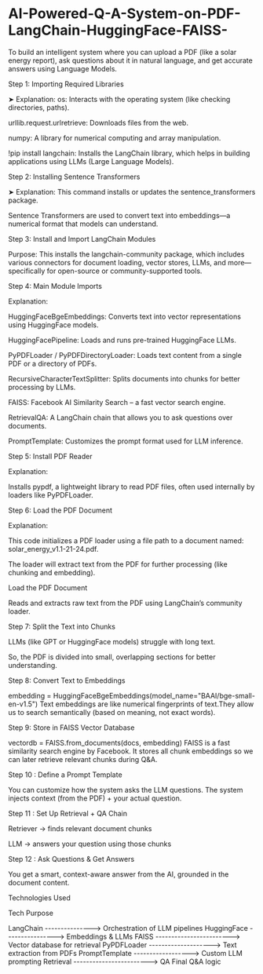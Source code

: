 # AI-Powered-Q-A-System-on-PDF-LangChain-HuggingFace-FAISS-
To build an intelligent system where you can upload a PDF (like a solar energy report), ask questions about it in natural language, and get accurate answers using Language Models.


Step 1: Importing Required Libraries

➤ Explanation:
os: Interacts with the operating system (like checking directories, paths).

urllib.request.urlretrieve: Downloads files from the web.

numpy: A library for numerical computing and array manipulation.

!pip install langchain: Installs the LangChain library, which helps in building applications using LLMs (Large Language Models).





 Step 2: Installing Sentence Transformers

➤ Explanation:
This command installs or updates the sentence_transformers package.

Sentence Transformers are used to convert text into embeddings—a numerical format that models can understand.





 Step 3: Install and Import LangChain Modules

Purpose: This installs the langchain-community package, which includes various connectors for document loading, vector stores, LLMs, and more—specifically for open-source or community-supported tools.






 Step 4: Main Module Imports

 Explanation:

HuggingFaceBgeEmbeddings: Converts text into vector representations using HuggingFace models.

HuggingFacePipeline: Loads and runs pre-trained HuggingFace LLMs.

PyPDFLoader / PyPDFDirectoryLoader: Loads text content from a single PDF or a directory of PDFs.

RecursiveCharacterTextSplitter: Splits documents into chunks for better processing by LLMs.

FAISS: Facebook AI Similarity Search – a fast vector search engine.

RetrievalQA: A LangChain chain that allows you to ask questions over documents.

PromptTemplate: Customizes the prompt format used for LLM inference.






Step 5: Install PDF Reader

 Explanation:

Installs pypdf, a lightweight library to read PDF files, often used internally by loaders like PyPDFLoader.






Step 6: Load the PDF Document

 Explanation:

This code initializes a PDF loader using a file path to a document named: solar_energy_v1.1-21-24.pdf.

The loader will extract text from the PDF for further processing (like chunking and embedding).






Load the PDF Document

Reads and extracts raw text from the PDF using LangChain’s community loader.







Step 7: Split the Text into Chunks


LLMs (like GPT or HuggingFace models) struggle with long text.

So, the PDF is divided into small, overlapping sections for better understanding.








Step 8: Convert Text to Embeddings

embedding = HuggingFaceBgeEmbeddings(model_name="BAAI/bge-small-en-v1.5")
 Text embeddings are like numerical fingerprints of text.They allow us to search semantically (based on meaning, not exact words).








Step 9: Store in FAISS Vector Database

vectordb = FAISS.from_documents(docs, embedding)
FAISS is a fast similarity search engine by Facebook. It stores all chunk embeddings so we can later retrieve relevant chunks during Q&A.










Step 10 : Define a Prompt Template

You can customize how the system asks the LLM questions. The system injects context (from the PDF) + your actual question.












Step 11 : Set Up Retrieval + QA Chain

Retriever → finds relevant document chunks

LLM → answers your question using those chunks








Step 12 : Ask Questions & Get Answers

You get a smart, context-aware answer from the AI, grounded in the document content.





Technologies Used

Tech	Purpose


LangChain ---------------> Orchestration of LLM pipelines
HuggingFace ----------------> Embeddings & LLMs
FAISS	------------------------> Vector database for retrieval
PyPDFLoader	--------------------> Text extraction from PDFs
PromptTemplate ------------------> Custom LLM prompting
Retrieval ------------------------> QA	Final Q&A logic











